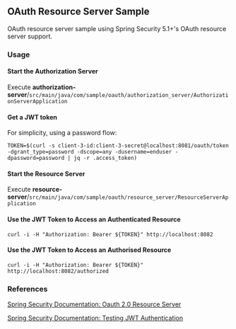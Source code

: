 ## OAuth Resource Server Sample

OAuth resource server sample using Spring Security 5.1+'s OAuth resource server support.

### Usage

#### Start the Authorization Server

Execute **authorization-server**/`src/main/java/com/sample/oauth/authorization_server/AuthorizationServerApplication`

#### Get a JWT token

For simplicity, using a password flow:

```
TOKEN=$(curl -s client-3-id:client-3-secret@localhost:8081/oauth/token -dgrant_type=password -dscope=any -dusername=enduser -dpassword=password | jq -r .access_token)
```

#### Start the Resource Server

Execute **resource-server**/`src/main/java/com/sample/oauth/resource_server/ResourceServerApplication`

#### Use the JWT Token to Access an Authenticated Resource
 
```
curl -i -H "Authorization: Bearer ${TOKEN}" http://localhost:8082
```

#### Use the JWT Token to Access an Authorised Resource
 
```
curl -i -H "Authorization: Bearer ${TOKEN}" http://localhost:8082/authorized
```

### References

[Spring Security Documentation: Oauth 2.0 Resource Server](https://docs.spring.io/spring-security/site/docs/current/reference/html5/#webflux-oauth2-resource-server)

[Spring Security Documentation: Testing JWT Authentication](https://docs.spring.io/spring-security/site/docs/current/reference/html5/#webflux-testing-jwt)

